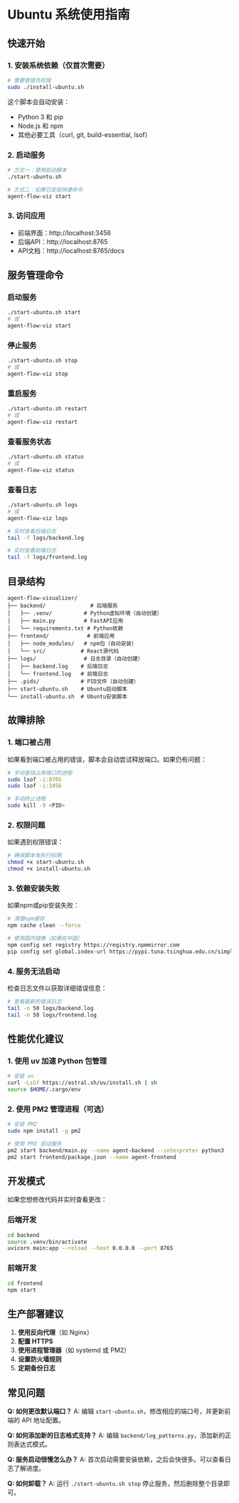 # Ubuntu 系统使用指南

## 快速开始

### 1. 安装系统依赖（仅首次需要）

```bash
# 需要管理员权限
sudo ./install-ubuntu.sh
```

这个脚本会自动安装：
- Python 3 和 pip
- Node.js 和 npm
- 其他必要工具（curl, git, build-essential, lsof）

### 2. 启动服务

```bash
# 方式一：使用启动脚本
./start-ubuntu.sh

# 方式二：如果已安装快捷命令
agent-flow-viz start
```

### 3. 访问应用

- 前端界面：http://localhost:3456
- 后端API：http://localhost:8765
- API文档：http://localhost:8765/docs

## 服务管理命令

### 启动服务
```bash
./start-ubuntu.sh start
# 或
agent-flow-viz start
```

### 停止服务
```bash
./start-ubuntu.sh stop
# 或
agent-flow-viz stop
```

### 重启服务
```bash
./start-ubuntu.sh restart
# 或
agent-flow-viz restart
```

### 查看服务状态
```bash
./start-ubuntu.sh status
# 或
agent-flow-viz status
```

### 查看日志
```bash
./start-ubuntu.sh logs
# 或
agent-flow-viz logs

# 实时查看后端日志
tail -f logs/backend.log

# 实时查看前端日志
tail -f logs/frontend.log
```

## 目录结构

```
agent-flow-visualizer/
├── backend/              # 后端服务
│   ├── .venv/          # Python虚拟环境（自动创建）
│   ├── main.py         # FastAPI应用
│   └── requirements.txt # Python依赖
├── frontend/            # 前端应用
│   ├── node_modules/   # npm包（自动安装）
│   └── src/           # React源代码
├── logs/               # 日志目录（自动创建）
│   ├── backend.log    # 后端日志
│   └── frontend.log   # 前端日志
├── .pids/             # PID文件（自动创建）
├── start-ubuntu.sh    # Ubuntu启动脚本
└── install-ubuntu.sh  # Ubuntu安装脚本
```

## 故障排除

### 1. 端口被占用

如果看到端口被占用的错误，脚本会自动尝试释放端口。如果仍有问题：

```bash
# 手动查找占用端口的进程
sudo lsof -i:8765
sudo lsof -i:3456

# 手动终止进程
sudo kill -9 <PID>
```

### 2. 权限问题

如果遇到权限错误：

```bash
# 确保脚本有执行权限
chmod +x start-ubuntu.sh
chmod +x install-ubuntu.sh
```

### 3. 依赖安装失败

如果npm或pip安装失败：

```bash
# 清理npm缓存
npm cache clean --force

# 使用国内镜像（如果在中国）
npm config set registry https://registry.npmmirror.com
pip config set global.index-url https://pypi.tuna.tsinghua.edu.cn/simple
```

### 4. 服务无法启动

检查日志文件以获取详细错误信息：

```bash
# 查看最新的错误日志
tail -n 50 logs/backend.log
tail -n 50 logs/frontend.log
```

## 性能优化建议

### 1. 使用 uv 加速 Python 包管理

```bash
# 安装 uv
curl -LsSf https://astral.sh/uv/install.sh | sh
source $HOME/.cargo/env
```

### 2. 使用 PM2 管理进程（可选）

```bash
# 安装 PM2
sudo npm install -g pm2

# 使用 PM2 启动服务
pm2 start backend/main.py --name agent-backend --interpreter python3
pm2 start frontend/package.json --name agent-frontend
```

## 开发模式

如果您想修改代码并实时查看更改：

### 后端开发
```bash
cd backend
source .venv/bin/activate
uvicorn main:app --reload --host 0.0.0.0 --port 8765
```

### 前端开发
```bash
cd frontend
npm start
```

## 生产部署建议

1. **使用反向代理**（如 Nginx）
2. **配置 HTTPS**
3. **使用进程管理器**（如 systemd 或 PM2）
4. **设置防火墙规则**
5. **定期备份日志**

## 常见问题

**Q: 如何更改默认端口？**
A: 编辑 `start-ubuntu.sh`，修改相应的端口号，并更新前端的 API 地址配置。

**Q: 如何添加新的日志格式支持？**
A: 编辑 `backend/log_patterns.py`，添加新的正则表达式模式。

**Q: 服务启动很慢怎么办？**
A: 首次启动需要安装依赖，之后会快很多。可以查看日志了解进度。

**Q: 如何卸载？**
A: 运行 `./start-ubuntu.sh stop` 停止服务，然后删除整个目录即可。 